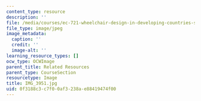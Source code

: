 ```yaml
---
content_type: resource
description: ''
file: /media/courses/ec-721-wheelchair-design-in-developing-countries-spring-2009/0f3188c3c7f00af3238ae88419474f00_IMG_3951.jpg
file_type: image/jpeg
image_metadata:
  caption: ''
  credit: ''
  image-alt: ''
learning_resource_types: []
ocw_type: OCWImage
parent_title: Related Resources
parent_type: CourseSection
resourcetype: Image
title: IMG_3951.jpg
uid: 0f3188c3-c7f0-0af3-238a-e88419474f00
---
```

